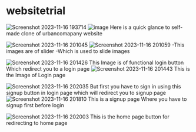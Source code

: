 # websitetrial
![Screenshot 2023-11-16 193714](https://github.com/royeshmalvankar/websitetrial/assets/133229101/a4733f36-8d84-4101-be60-daa3887bed12)
![image](https://github.com/royeshmalvankar/websitetrial/assets/133229101/4d10bc88-f82e-4031-9418-35a685bc8243)
Here is a quick glance to self-made clone of urbancomapany website



![Screenshot 2023-11-16 201045](https://github.com/royeshmalvankar/websitetrial/assets/133229101/5b93ce06-bd0c-4dc7-9d8d-70311eeeda10)
![Screenshot 2023-11-16 201059](https://github.com/royeshmalvankar/websitetrial/assets/133229101/8c95c134-a86f-4168-a392-f2c7e83a89e0)
-This images are of slider
-Which is used to slide images




![Screenshot 2023-11-16 201426](https://github.com/royeshmalvankar/websitetrial/assets/133229101/da2707d4-4062-4619-8b65-12c2c1bc2e38)
This Image is of functional login button
Which redirect you to a login page
![Screenshot 2023-11-16 201443](https://github.com/royeshmalvankar/websitetrial/assets/133229101/d266a7f4-4238-4264-b9a8-fec4a023fa53)
This is the Image of Login page

![Screenshot 2023-11-16 202035](https://github.com/royeshmalvankar/websitetrial/assets/133229101/29f4f8c6-ff4e-43bb-87cf-2b1947cec39b)
But first you have to sign in using this signup button in login page which will redirect you to signup page
![Screenshot 2023-11-16 201810](https://github.com/royeshmalvankar/websitetrial/assets/133229101/f16d2b14-83f7-4217-ae8d-a431fecc590d)
This is a signup page
Where you have to signup first before login


![Screenshot 2023-11-16 202003](https://github.com/royeshmalvankar/websitetrial/assets/133229101/1015cf89-e95f-43c7-9023-5d9a0e60f4ad)
This is the home page button for redirecting to home page
